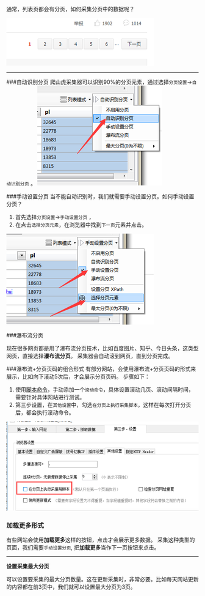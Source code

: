 通常，列表页都会有分页，如何采集分页中的数据呢？

![0](img/pages_0.png)

---

###自动识别分页
爬山虎采集器可以识别90%的分页元素，通过选择`分页设置`->`自动识别分页` 。
![1](img/pages_1.png)

###手动设置分页
当不能自动识别时，我们就需要手动设置分页。如何手动设置分页？

1. 首先选择`分页设置`->`手动设置分页` ，
2. 在点击`选择分页元素`，在浏览器中找到`下一页`元素并点击。

![2](img/pages_2.png)

###瀑布流分页

现在很多网页都是用了瀑布流分页技术，比如百度图片、知乎、今日头条，这类型网页，直接选择**瀑布流分页**。 采集器会自动滚到网页，直到分页完成。


###瀑布流+分页页码的组合形式
有部分网站，会使用瀑布流+分页页码的形式来展示，比如向下滚动5次后，才会展示分页页码。 步骤如下：

1. 使用[脚本命令](script/)，手动添加一个`滚动命令`，具体设置滚动几页、滚动间隔时间，需要针对具体网站进行测试。
2. 第三步设置，在`其他设置`中，勾选`在分页上执行采集脚本`，这样在每次打开分页后，都会执行滚动命令。

![2](img/pages_3.png)

### 加载更多形式
有些网站会使用**加载更多**这样的按钮，点击才会展示更多数据。 采集这种类型的页面，我们需要`手动设置分页`, 把**加载更多**当作下一页按钮来点击。

---

**设置采集最大分页**

可以设置要采集的最大分页数量。这在更新采集时，非常必要。比如每天网站更新的内容都在前3页中，我们就可以设置最大分页为3页。
